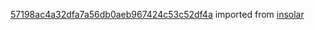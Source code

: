 [57198ac4a32dfa7a56db0aeb967424c53c52df4a](https://github.com/insolar/insolar/commit/57198ac4a32dfa7a56db0aeb967424c53c52df4a) imported from [insolar](https://github.com/insolar/insolar)
